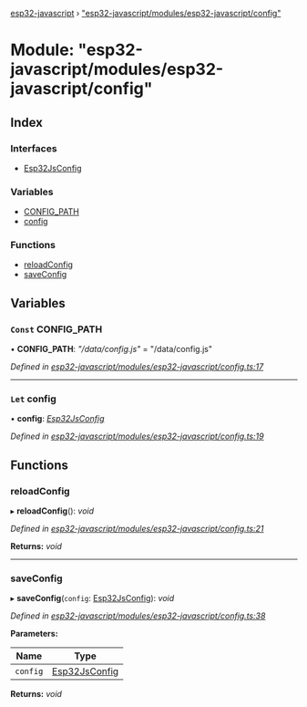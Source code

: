 [esp32-javascript](../README.md) › ["esp32-javascript/modules/esp32-javascript/config"](_esp32_javascript_modules_esp32_javascript_config_.md)

# Module: "esp32-javascript/modules/esp32-javascript/config"

## Index

### Interfaces

* [Esp32JsConfig](../interfaces/_esp32_javascript_modules_esp32_javascript_config_.esp32jsconfig.md)

### Variables

* [CONFIG_PATH](_esp32_javascript_modules_esp32_javascript_config_.md#const-config_path)
* [config](_esp32_javascript_modules_esp32_javascript_config_.md#let-config)

### Functions

* [reloadConfig](_esp32_javascript_modules_esp32_javascript_config_.md#reloadconfig)
* [saveConfig](_esp32_javascript_modules_esp32_javascript_config_.md#saveconfig)

## Variables

### `Const` CONFIG_PATH

• **CONFIG_PATH**: *"/data/config.js"* = "/data/config.js"

*Defined in [esp32-javascript/modules/esp32-javascript/config.ts:17](https://github.com/marcelkottmann/esp32-javascript/blob/e6e5921/components/esp32-javascript/modules/esp32-javascript/config.ts#L17)*

___

### `Let` config

• **config**: *[Esp32JsConfig](../interfaces/_esp32_javascript_modules_esp32_javascript_config_.esp32jsconfig.md)*

*Defined in [esp32-javascript/modules/esp32-javascript/config.ts:19](https://github.com/marcelkottmann/esp32-javascript/blob/e6e5921/components/esp32-javascript/modules/esp32-javascript/config.ts#L19)*

## Functions

###  reloadConfig

▸ **reloadConfig**(): *void*

*Defined in [esp32-javascript/modules/esp32-javascript/config.ts:21](https://github.com/marcelkottmann/esp32-javascript/blob/e6e5921/components/esp32-javascript/modules/esp32-javascript/config.ts#L21)*

**Returns:** *void*

___

###  saveConfig

▸ **saveConfig**(`config`: [Esp32JsConfig](../interfaces/_esp32_javascript_modules_esp32_javascript_config_.esp32jsconfig.md)): *void*

*Defined in [esp32-javascript/modules/esp32-javascript/config.ts:38](https://github.com/marcelkottmann/esp32-javascript/blob/e6e5921/components/esp32-javascript/modules/esp32-javascript/config.ts#L38)*

**Parameters:**

Name | Type |
------ | ------ |
`config` | [Esp32JsConfig](../interfaces/_esp32_javascript_modules_esp32_javascript_config_.esp32jsconfig.md) |

**Returns:** *void*
